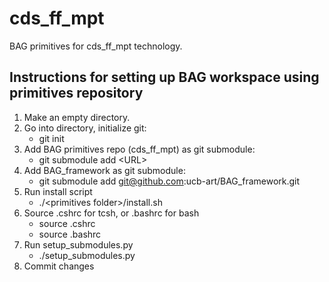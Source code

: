 # cds_ff_mpt
BAG primitives for cds_ff_mpt technology.

## Instructions for setting up BAG workspace using primitives repository
1. Make an empty directory.
2. Go into directory, initialize git:
    - git init
3. Add BAG primitives repo (cds_ff_mpt) as git submodule:
    - git submodule add \<URL>
4. Add BAG_framework as git submodule:
    - git submodule add git@github.com:ucb-art/BAG_framework.git
5. Run install script
    - ./\<primitives folder>/install.sh
6. Source .cshrc for tcsh, or .bashrc for bash
    - source .cshrc
    - source .bashrc
7. Run setup_submodules.py
    - ./setup_submodules.py
8. Commit changes


